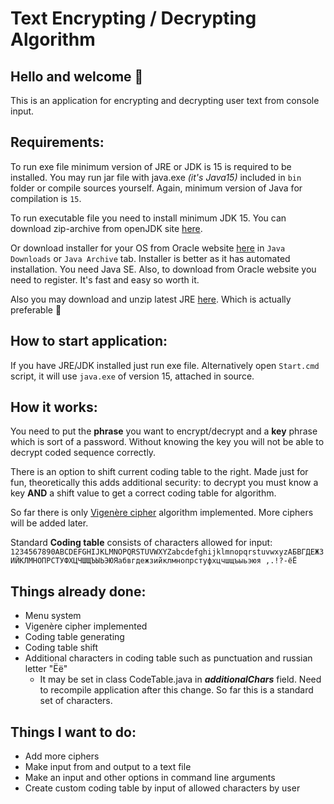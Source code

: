 # Text Encrypting / Decrypting Algorithm

## Hello and welcome :slightly_smiling_face:

This is an application for encrypting and decrypting user text from console input.

## Requirements:

To run exe file minimum version of JRE or JDK is 15 is required to be installed.
You may run jar file with java.exe _(it's Java15)_ included in `bin` folder
or compile sources yourself. Again, minimum version of Java for compilation is `15`.

To run executable file you need to install minimum JDK 15.
You can download zip-archive from openJDK site [here](https://download.java.net/openjdk/jdk15/ri/openjdk-15+36_windows-x64_bin.zip).

Or download installer for your OS from Oracle website [here](https://www.oracle.com/java/technologies/downloads/)
in `Java Downloads` or `Java Archive` tab.
Installer is better as it has automated installation. You need Java SE. Also, 
to download from Oracle website you need to register. It's fast and easy so worth it.

Also you may download and unzip latest JRE [here](https://jdk.java.net/).
Which is actually preferable :slightly_smiling_face:

## How to start application:

If you have JRE/JDK installed just run exe file. Alternatively open `Start.cmd` script,
it will use `java.exe` of version 15, attached in source.

## How it works:

You need to put the **phrase** you want to encrypt/decrypt and a **key** phrase which is
sort of a password. Without knowing the key you will not be able to decrypt coded sequence
correctly.

There is an option to shift current coding table to the right. Made just for fun,
theoretically this adds additional security: to decrypt you must know a key **AND**
a shift value to get a correct coding table for algorithm.

So far there is only [Vigenère cipher](https://en.wikipedia.org/wiki/Vigen%C3%A8re_cipher)
algorithm implemented. More ciphers will be added later.

Standard **Coding table** consists of characters allowed for input:
``
1234567890ABCDEFGHIJKLMNOPQRSTUVWXYZabcdefghijklmnopqrstuvwxyzАБВГДЕЖЗИЙКЛМНОПРСТУФХЦЧШЩЪЫЬЭЮЯабвгдежзийклмнопрстуфхцчшщъыьэюя ,.!?-ёЁ
``

## Things already done:

- Menu system
- Vigenère cipher implemented
- Coding table generating
- Coding table shift
- Additional characters in coding table such as punctuation and russian letter "Ёё"
  - It may be set in class CodeTable.java in ***additionalChars*** field. Need to recompile
  application after this change. So far this is a standard set of characters.

## Things I want to do:

- Add more ciphers
- Make input from and output to a text file
- Make an input and other options in command line arguments
- Create custom coding table by input of allowed characters by user
